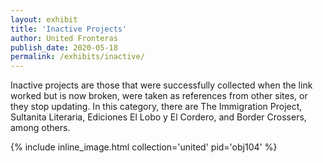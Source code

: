 ```yaml
---
layout: exhibit
title: 'Inactive Projects'
author: United Fronteras
publish_date: 2020-05-18
permalink: /exhibits/inactive/
---
```


Inactive projects are those that were successfully collected when the link worked but is now broken, were taken as references from other sites, or they stop updating. In this category, there are The Immigration Project, Sultanita Literaria, Ediciones El Lobo y El Cordero, and Border Crossers, among others.

{% include inline_image.html collection='united' pid='obj104' %}
